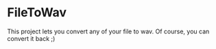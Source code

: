 # FileToWav
 This project lets you convert any of your file to wav. Of course, you can convert it back ;)
